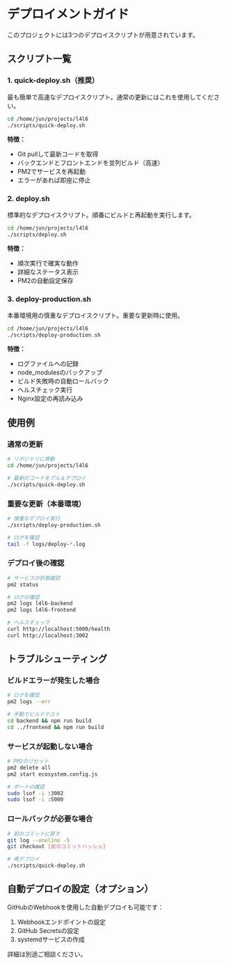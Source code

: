 # デプロイメントガイド

このプロジェクトには3つのデプロイスクリプトが用意されています。

## スクリプト一覧

### 1. quick-deploy.sh（推奨）
最も簡単で高速なデプロイスクリプト。通常の更新にはこれを使用してください。

```bash
cd /home/jun/projects/l4l6
./scripts/quick-deploy.sh
```

**特徴：**
- Git pullして最新コードを取得
- バックエンドとフロントエンドを並列ビルド（高速）
- PM2でサービスを再起動
- エラーがあれば即座に停止

### 2. deploy.sh
標準的なデプロイスクリプト。順番にビルドと再起動を実行します。

```bash
cd /home/jun/projects/l4l6
./scripts/deploy.sh
```

**特徴：**
- 順次実行で確実な動作
- 詳細なステータス表示
- PM2の自動設定保存

### 3. deploy-production.sh
本番環境用の慎重なデプロイスクリプト。重要な更新時に使用。

```bash
cd /home/jun/projects/l4l6
./scripts/deploy-production.sh
```

**特徴：**
- ログファイルへの記録
- node_modulesのバックアップ
- ビルド失敗時の自動ロールバック
- ヘルスチェック実行
- Nginx設定の再読み込み

## 使用例

### 通常の更新
```bash
# リポジトリに移動
cd /home/jun/projects/l4l6

# 最新のコードをプル＆デプロイ
./scripts/quick-deploy.sh
```

### 重要な更新（本番環境）
```bash
# 慎重なデプロイ実行
./scripts/deploy-production.sh

# ログを確認
tail -f logs/deploy-*.log
```

### デプロイ後の確認
```bash
# サービスの状態確認
pm2 status

# ログの確認
pm2 logs l4l6-backend
pm2 logs l4l6-frontend

# ヘルスチェック
curl http://localhost:5000/health
curl http://localhost:3002
```

## トラブルシューティング

### ビルドエラーが発生した場合
```bash
# ログを確認
pm2 logs --err

# 手動でビルドテスト
cd backend && npm run build
cd ../frontend && npm run build
```

### サービスが起動しない場合
```bash
# PM2のリセット
pm2 delete all
pm2 start ecosystem.config.js

# ポートの確認
sudo lsof -i :3002
sudo lsof -i :5000
```

### ロールバックが必要な場合
```bash
# 前のコミットに戻す
git log --oneline -5
git checkout [前のコミットハッシュ]

# 再デプロイ
./scripts/quick-deploy.sh
```

## 自動デプロイの設定（オプション）

GitHubのWebhookを使用した自動デプロイも可能です：

1. Webhookエンドポイントの設定
2. GitHub Secretsの設定
3. systemdサービスの作成

詳細は別途ご相談ください。